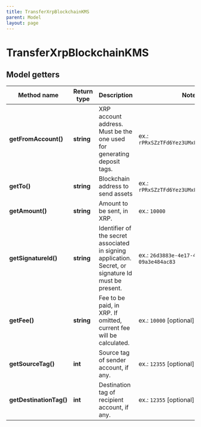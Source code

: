 ```yaml
---
title: TransferXrpBlockchainKMS
parent: Model
layout: page
---
```


# TransferXrpBlockchainKMS

## Model getters

Method name | Return type | Description | Notes
------------ | ------------- | ------------- | -------------
**getFromAccount()** | **string** | XRP account address. Must be the one used for generating deposit tags. | ex.: `rPRxSZzTFd6Yez3UMxFUPJvnhUhjewpjfV`
**getTo()** | **string** | Blockchain address to send assets | ex.: `rPRxSZzTFd6Yez3UMxFUPJvnhUhjewpjfV`
**getAmount()** | **string** | Amount to be sent, in XRP. | ex.: `10000`
**getSignatureId()** | **string** | Identifier of the secret associated in signing application. Secret, or signature Id must be present. | ex.: `26d3883e-4e17-48b3-a0ee-09a3e484ac83`
**getFee()** | **string** | Fee to be paid, in XRP. If omitted, current fee will be calculated. | ex.: `10000` [optional]
**getSourceTag()** | **int** | Source tag of sender account, if any. | ex.: `12355` [optional]
**getDestinationTag()** | **int** | Destination tag of recipient account, if any. | ex.: `12355` [optional]

